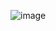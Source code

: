 ![image](https://github.com/AsteriskCodes/Nincompoopery/assets/127458523/8f3bcdb3-1854-4d7e-99a1-272fa23117ad)
